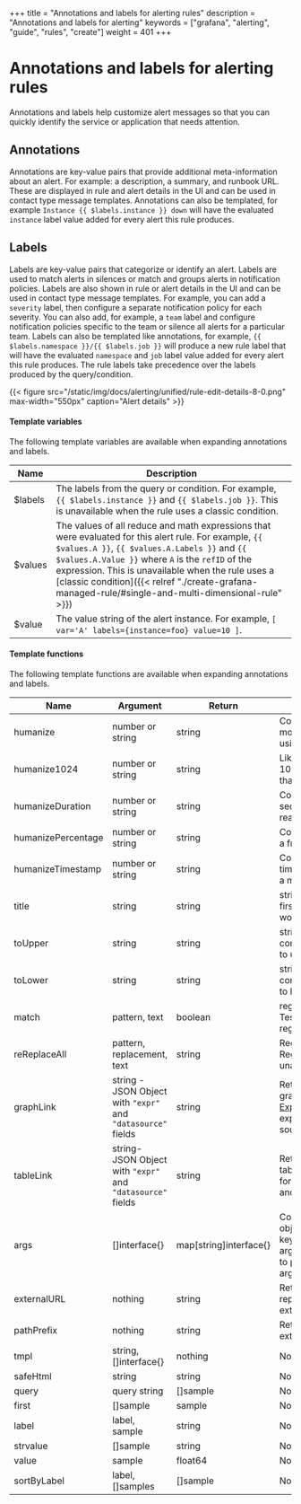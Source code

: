 +++
title = "Annotations and labels for alerting rules"
description = "Annotations and labels for alerting"
keywords = ["grafana", "alerting", "guide", "rules", "create"]
weight = 401
+++

# Annotations and labels for alerting rules

Annotations and labels help customize alert messages so that you can quickly identify the service or application that needs attention.

## Annotations

Annotations are key-value pairs that provide additional meta-information about an alert. For example: a description, a summary, and runbook URL. These are displayed in rule and alert details in the UI and can be used in contact type message templates. Annotations can also be templated, for example `Instance {{ $labels.instance }} down` will have the evaluated `instance` label value added for every alert this rule produces.

## Labels

Labels are key-value pairs that categorize or identify an alert. Labels are used to match alerts in silences or match and groups alerts in notification policies. Labels are also shown in rule or alert details in the UI and can be used in contact type message templates. For example, you can add a `severity` label, then configure a separate notification policy for each severity. You can also add, for example, a `team` label and configure notification policies specific to the team or silence all alerts for a particular team. Labels can also be templated like annotations, for example, `{{ $labels.namespace }}/{{ $labels.job }}` will produce a new rule label that will have the evaluated `namespace` and `job` label value added for every alert this rule produces. The rule labels take precedence over the labels produced by the query/condition.

{{< figure src="/static/img/docs/alerting/unified/rule-edit-details-8-0.png" max-width="550px" caption="Alert details" >}}

#### Template variables

The following template variables are available when expanding annotations and labels.

| Name     | Description                                                                                                                                                                                                                                                                                                                                                             |
| -------- | ----------------------------------------------------------------------------------------------------------------------------------------------------------------------------------------------------------------------------------------------------------------------------------------------------------------------------------------------------------------------- |
| \$labels | The labels from the query or condition. For example, `{{ $labels.instance }}` and `{{ $labels.job }}`. This is unavailable when the rule uses a classic condition.                                                                                                                                                                                                      |
| \$values | The values of all reduce and math expressions that were evaluated for this alert rule. For example, `{{ $values.A }}`, `{{ $values.A.Labels }}` and `{{ $values.A.Value }}` where `A` is the `refID` of the expression. This is unavailable when the rule uses a [classic condition]({{< relref "./create-grafana-managed-rule/#single-and-multi-dimensional-rule" >}}) |
| \$value  | The value string of the alert instance. For example, `[ var='A' labels={instance=foo} value=10 ]`.                                                                                                                                                                                                                                                                      |

#### Template functions

The following template functions are available when expanding annotations and labels.

| Name               | Argument                                                     | Return                 | Description                                                                                                                                 |
| ------------------ | ------------------------------------------------------------ | ---------------------- | ------------------------------------------------------------------------------------------------------------------------------------------- |
| humanize           | number or string                                             | string                 | Converts a number to a more readable format, using metric prefixes.                                                                         |
| humanize1024       | number or string                                             | string                 | Like humanize, but uses 1024 as the base rather than 1000.                                                                                  |
| humanizeDuration   | number or string                                             | string                 | Converts a duration in seconds to a more readable format.                                                                                   |
| humanizePercentage | number or string                                             | string                 | Converts a ratio value to a fraction of 100.                                                                                                |
| humanizeTimestamp  | number or string                                             | string                 | Converts a Unix timestamp in seconds to a more readable format.                                                                             |
| title              | string                                                       | string                 | strings.Title, capitalises first character of each word.                                                                                    |
| toUpper            | string                                                       | string                 | strings.ToUpper, converts all characters to upper case.                                                                                     |
| toLower            | string                                                       | string                 | strings.ToLower, converts all characters to lower case.                                                                                     |
| match              | pattern, text                                                | boolean                | regexp.MatchString Tests for a unanchored regexp match.                                                                                     |
| reReplaceAll       | pattern, replacement, text                                   | string                 | Regexp.ReplaceAllString Regexp substitution, unanchored.                                                                                    |
| graphLink          | string - JSON Object with `"expr"` and `"datasource"` fields | string                 | Returns the path to graphical view in [Explore](https://grafana.com/docs/grafana/latest/explore/) for the given expression and data source. |
| tableLink          | string- JSON Object with `"expr"` and `"datasource"` fields  | string                 | Returns the path to tabular view in [Explore](https://grafana.com/docs/grafana/latest/explore/) for the given expression and data source.   |
| args               | []interface{}                                                | map[string]interface{} | Converts a list of objects to a map with keys, for example, arg0, arg1. Use this function to pass multiple arguments to templates.          |
| externalURL        | nothing                                                      | string                 | Returns a string representing the external URL.                                                                                             |
| pathPrefix         | nothing                                                      | string                 | Returns the path of the external URL.                                                                                                       |
| tmpl               | string, []interface{}                                        | nothing                | Not supported                                                                                                                               |
| safeHtml           | string                                                       | string                 | Not supported                                                                                                                               |
| query              | query string                                                 | []sample               | Not supported                                                                                                                               |
| first              | []sample                                                     | sample                 | Not supported                                                                                                                               |
| label              | label, sample                                                | string                 | Not supported                                                                                                                               |
| strvalue           | []sample                                                     | string                 | Not supported                                                                                                                               |
| value              | sample                                                       | float64                | Not supported                                                                                                                               |
| sortByLabel        | label, []samples                                             | []sample               | Not supported                                                                                                                               |
